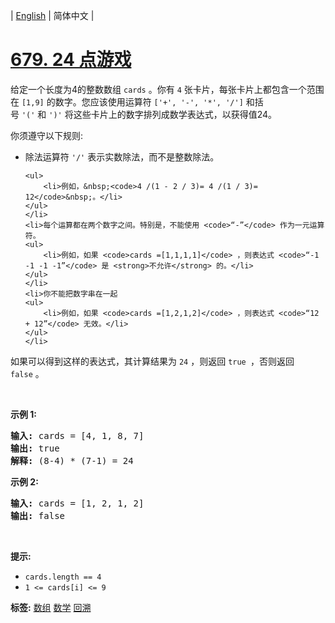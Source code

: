 | [English](README_EN.md) | 简体中文 |

# [679. 24 点游戏](https://leetcode.cn/problems/24-game)
<p>给定一个长度为4的整数数组&nbsp;<code>cards</code>&nbsp;。你有 <code>4</code> 张卡片，每张卡片上都包含一个范围在 <code>[1,9]</code> 的数字。您应该使用运算符&nbsp;<code>['+', '-', '*', '/']</code>&nbsp;和括号&nbsp;<code>'('</code>&nbsp;和&nbsp;<code>')'</code>&nbsp;将这些卡片上的数字排列成数学表达式，以获得值24。</p>

<p>你须遵守以下规则:</p>

<ul>
	<li>除法运算符 <code>'/'</code> 表示实数除法，而不是整数除法。

	<ul>
		<li>例如，&nbsp;<code>4 /(1 - 2 / 3)= 4 /(1 / 3)= 12</code>&nbsp;。</li>
	</ul>
	</li>
	<li>每个运算都在两个数字之间。特别是，不能使用 <code>“-”</code> 作为一元运算符。
	<ul>
		<li>例如，如果 <code>cards =[1,1,1,1]</code> ，则表达式 <code>“-1 -1 -1 -1”</code> 是 <strong>不允许</strong> 的。</li>
	</ul>
	</li>
	<li>你不能把数字串在一起
	<ul>
		<li>例如，如果 <code>cards =[1,2,1,2]</code> ，则表达式 <code>“12 + 12”</code> 无效。</li>
	</ul>
	</li>
</ul>

<p>如果可以得到这样的表达式，其计算结果为 <code>24</code> ，则返回 <code>true </code>，否则返回 <code>false</code>&nbsp;。</p>

<p>&nbsp;</p>

<p><strong>示例 1:</strong></p>

<pre>
<strong>输入:</strong> cards = [4, 1, 8, 7]
<strong>输出:</strong> true
<strong>解释:</strong> (8-4) * (7-1) = 24
</pre>

<p><strong>示例 2:</strong></p>

<pre>
<strong>输入:</strong> cards = [1, 2, 1, 2]
<strong>输出:</strong> false
</pre>

<p>&nbsp;</p>

<p><strong>提示:</strong></p>

<ul>
	<li><code>cards.length == 4</code></li>
	<li><code>1 &lt;= cards[i] &lt;= 9</code></li>
</ul>

**标签:**  [数组](https://leetcode.cn/tag/array) [数学](https://leetcode.cn/tag/math) [回溯](https://leetcode.cn/tag/backtracking) 